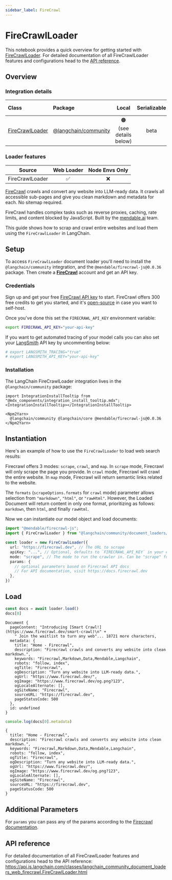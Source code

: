 ```yaml
---
sidebar_label: FireCrawl
---
```


# FireCrawlLoader

This notebook provides a quick overview for getting started with [FireCrawlLoader](/oss/integrations/document_loaders/). For detailed documentation of all FireCrawlLoader features and configurations head to the [API reference](https://api.js.langchain.com/classes/langchain_community_document_loaders_web_firecrawl.FireCrawlLoader.html).

## Overview
### Integration details

| Class | Package | Local | Serializable | [PY support](https://python.langchain.com/docs/integrations/document_loaders/firecrawl)|
| :--- | :--- | :---: | :---: |  :---: |
| [FireCrawlLoader](https://api.js.langchain.com/classes/langchain_community_document_loaders_web_firecrawl.FireCrawlLoader.html) | [@langchain/community](https://api.js.langchain.com/modules/langchain_community_document_loaders_web_firecrawl.html) | 🟠 (see details below) | beta | ✅ | 
### Loader features
| Source | Web Loader | Node Envs Only
| :---: | :---: | :---: | 
| FireCrawlLoader | ✅ | ❌ | 

[FireCrawl](https://firecrawl.dev) crawls and convert any website into LLM-ready data. It crawls all accessible sub-pages and give you clean markdown and metadata for each. No sitemap required.

FireCrawl handles complex tasks such as reverse proxies, caching, rate limits, and content blocked by JavaScript. Built by the [mendable.ai](https://mendable.ai) team.

This guide shows how to scrap and crawl entire websites and load them using the `FireCrawlLoader` in LangChain.

## Setup

To access `FireCrawlLoader` document loader you'll need to install the `@langchain/community` integration, and the `@mendable/firecrawl-js@0.0.36` package. Then create a **[FireCrawl](https://firecrawl.dev)** account and get an API key.

### Credentials

Sign up and get your free [FireCrawl API key](https://firecrawl.dev) to start. FireCrawl offers 300 free credits to get you started, and it's [open-source](https://github.com/mendableai/firecrawl) in case you want to self-host.

Once you've done this set the `FIRECRAWL_API_KEY` environment variable:

```bash
export FIRECRAWL_API_KEY="your-api-key"
```

If you want to get automated tracing of your model calls you can also set your [LangSmith](https://docs.smith.langchain.com/) API key by uncommenting below:

```bash
# export LANGSMITH_TRACING="true"
# export LANGSMITH_API_KEY="your-api-key"
```

### Installation

The LangChain FireCrawlLoader integration lives in the `@langchain/community` package:

```{=mdx}
import IntegrationInstallTooltip from "@mdx_components/integration_install_tooltip.mdx";
<IntegrationInstallTooltip></IntegrationInstallTooltip>

<Npm2Yarn>
  @langchain/community @langchain/core @mendable/firecrawl-js@0.0.36
</Npm2Yarn>

```
## Instantiation

Here's an example of how to use the `FireCrawlLoader` to load web search results:

Firecrawl offers 3 modes: `scrape`, `crawl`, and `map`. In `scrape` mode, Firecrawl will only scrape the page you provide. In `crawl` mode, Firecrawl will crawl the entire website. In `map` mode, Firecrawl will return semantic links related to the website.

The `formats` (`scrapeOptions.formats` for `crawl` mode) parameter allows selection from `"markdown"`, `"html"`, or `"rawHtml"`. However, the Loaded Document will return content in only one format, prioritizing as follows: `markdown`, then `html`, and finally `rawHtml`.

Now we can instantiate our model object and load documents:


```typescript
import "@mendable/firecrawl-js";
import { FireCrawlLoader } from "@langchain/community/document_loaders/web/firecrawl"

const loader = new FireCrawlLoader({
  url: "https://firecrawl.dev", // The URL to scrape
  apiKey: "...", // Optional, defaults to `FIRECRAWL_API_KEY` in your env.
  mode: "scrape", // The mode to run the crawler in. Can be "scrape" for single urls or "crawl" for all accessible subpages
  params: {
    // optional parameters based on Firecrawl API docs
    // For API documentation, visit https://docs.firecrawl.dev
  },
})
```
## Load


```typescript
const docs = await loader.load()
docs[0]
```
```output
Document {
  pageContent: "Introducing [Smart Crawl!](https://www.firecrawl.dev/smart-crawl)\n" +
    " Join the waitlist to turn any web"... 18721 more characters,
  metadata: {
    title: "Home - Firecrawl",
    description: "Firecrawl crawls and converts any website into clean markdown.",
    keywords: "Firecrawl,Markdown,Data,Mendable,Langchain",
    robots: "follow, index",
    ogTitle: "Firecrawl",
    ogDescription: "Turn any website into LLM-ready data.",
    ogUrl: "https://www.firecrawl.dev/",
    ogImage: "https://www.firecrawl.dev/og.png?123",
    ogLocaleAlternate: [],
    ogSiteName: "Firecrawl",
    sourceURL: "https://firecrawl.dev",
    pageStatusCode: 500
  },
  id: undefined
}
```



```typescript
console.log(docs[0].metadata)
```
```output
{
  title: "Home - Firecrawl",
  description: "Firecrawl crawls and converts any website into clean markdown.",
  keywords: "Firecrawl,Markdown,Data,Mendable,Langchain",
  robots: "follow, index",
  ogTitle: "Firecrawl",
  ogDescription: "Turn any website into LLM-ready data.",
  ogUrl: "https://www.firecrawl.dev/",
  ogImage: "https://www.firecrawl.dev/og.png?123",
  ogLocaleAlternate: [],
  ogSiteName: "Firecrawl",
  sourceURL: "https://firecrawl.dev",
  pageStatusCode: 500
}
```
## Additional Parameters

For `params` you can pass any of the params according to the [Firecrawl documentation](https://docs.firecrawl.dev).

## API reference

For detailed documentation of all FireCrawlLoader features and configurations head to the API reference: https://api.js.langchain.com/classes/langchain_community_document_loaders_web_firecrawl.FireCrawlLoader.html
